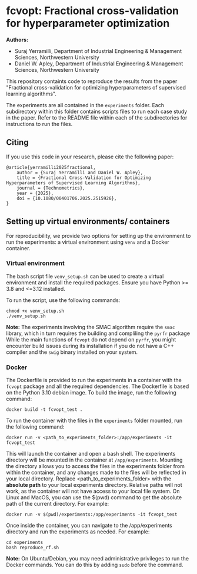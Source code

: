 # fcvopt: Fractional cross-validation for hyperparameter optimization

**Authors:**
- Suraj Yerramilli, Department of Industrial Engineering & Management Sciences, Northwestern University
- Daniel W. Apley, Department of Industrial Engineering & Management Sciences, Northwestern University

This repository containts code to reproduce the results from the paper "Fractional cross-validation for optimizing hyperparameters of supervised learning algorithms".

The experiments are all contained in the `experiments` folder. Each subdirectory within this folder contains scripts files to run each case study in the paper. Refer to the README file within each of the subdirectories for instructions to run the files.

## Citing
If you use this code in your research, please cite the following paper:

```
@article{yerramilli2025fractional,
    author = {Suraj Yerramilli and Daniel W. Apley},
    title = {Fractional Cross-Validation for Optimizing Hyperparameters of Supervised Learning Algorithms},
    journal = {Technometrics},
    year = {2025},
    doi = {10.1080/00401706.2025.2515926},
}
```

## Setting up virtual environments/ containers

For reproducibility, we provide two options for setting up the environment to run the experiments: a virtual environment using `venv` and a Docker container. 

### Virtual environment

The bash script file `venv_setup.sh` can be used to create a virtual environment and install the required packages. Ensure you have Python >= 3.8 and <=3.12 installed.

To run the script, use the following commands:

```{bash}
chmod +x venv_setup.sh
./venv_setup.sh
```

**Note:**
The experiments involving the SMAC algorithm require the `smac` library, which in turn requires the building and compliling the `pyrfr` package While the main functions of `fcvopt` do not depend on `pyrfr`, you might encounter build issues during its installation if you do not have a C++ compiler and the `swig` binary installed on your system. 

### Docker

The Dockerfile is provided to run the experiments in a container with the `fcvopt` package and all the required dependencies. The Dockerfile is based on the Python 3.10 debian image. To build the image, run the following command:

```{bash}
docker build -t fcvopt_test .
```

To run the container with the files in the `experiments` folder mounted, run the following command:

```{bash}
docker run -v <path_to_experiments_folder>:/app/experiments -it fcvopt_test
```

This will launch the container and open a bash shell. The experiments directory will be mounted in the container at `/app/experiments`. Mounting the directory allows you to access the files in the experiments folder from within the container, and any changes made to the files will be reflected in your local directory. Replace <path_to_experiments_folder> with the **absolute path** to your local experiments directory.  Relative paths will not work, as the container will not have access to your local file system. On Linux and MacOS, you can use the $(pwd) command to get the absolute path of the current directory. For example:

```{bash}
docker run -v $(pwd)/experiments:/app/experiments -it fcvopt_test
```

Once inside the container, you can navigate to the /app/experiments directory and run the experiments as needed. For example:

```{bash}
cd experiments
bash reproduce_rf.sh
```

**Note:** On Ubuntu/Debian, you may need administrative privileges to run the Docker commands. You can do this by adding `sudo` before the command.